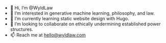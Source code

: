 - 👋 Hi, I’m @WyldLaw
- 👀 I’m interested in generative machine learning, philosophy, and law.
- 🌱 I’m currently learning static website design with Hugo.
- 💞️ I’m looking to collaborate on ethically undermining established power structures.
- 📫 Reach me at hello@wyldlaw.com

<!---
WyldLaw/WyldLaw is a ✨ special ✨ repository because its `README.md` (this file) appears on your GitHub profile.
You can click the Preview link to take a look at your changes.
--->
